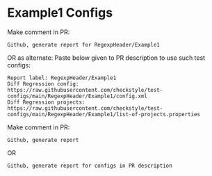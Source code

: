 # Example1 Configs
Make comment in PR:
```
Github, generate report for RegexpHeader/Example1
```
OR as alternate:
Paste below given to PR description to use such test configs:
```
Report label: RegexpHeader/Example1
Diff Regression config: https://raw.githubusercontent.com/checkstyle/test-configs/main/RegexpHeader/Example1/config.xml
Diff Regression projects: https://raw.githubusercontent.com/checkstyle/test-configs/main/RegexpHeader/Example1/list-of-projects.properties
```
Make comment in PR:
```
Github, generate report
```
OR
```
Github, generate report for configs in PR description
```
